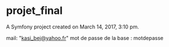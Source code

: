 projet_final
============

A Symfony project created on March 14, 2017, 3:10 pm.

mail: "kasi_bej@yahoo.fr"
mot de passe de la base : motdepasse